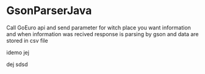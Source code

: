 # GsonParserJava

Call GoEuro api and send parameter for witch place you want information and when information was recived response is parsing by gson and data are stored in csv file 

idemo
jej

dej
sdsd
